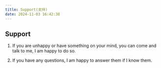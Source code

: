 ```yaml
---
title: Support(支持)
date: 2024-11-03 16:42:38
---
```


## Support

1. If you are unhappy or have something on your mind, you can come and talk to me, I am happy to do so.

2. If you have any questions, I am happy to answer them if I know them.
